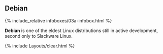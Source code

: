 ## Debian
{% include_relative infoboxes/03a-infobox.html %}

**Debian** is one of the eldest Linux distributions still in active development, second only to Slackware Linux.

{% include Layouts/clear.html %}
